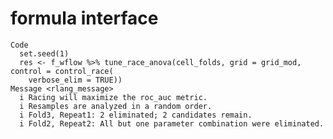 # formula interface

    Code
      set.seed(1)
      res <- f_wflow %>% tune_race_anova(cell_folds, grid = grid_mod, control = control_race(
        verbose_elim = TRUE))
    Message <rlang_message>
      i Racing will maximize the roc_auc metric.
      i Resamples are analyzed in a random order.
      i Fold3, Repeat1: 2 eliminated; 2 candidates remain.
      i Fold2, Repeat2: All but one parameter combination were eliminated.

